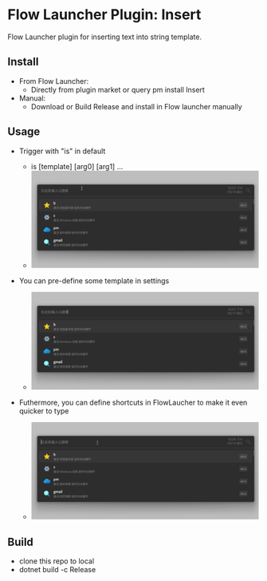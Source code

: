 # Flow Launcher Plugin: Insert
Flow Launcher plugin for inserting text into string template.

## Install
- From Flow Launcher:
    - Directly from plugin market or query pm install Insert
- Manual:
    - Download or Build Release and install in Flow launcher manually

## Usage
- Trigger with "is" in default
    - is [template] [arg0] [arg1] ...
    - ![](resource/default.gif)
- You can pre-define some template in settings
    - ![alt text](resource/template.gif)

- Futhermore, you can define shortcuts in FlowLaucher to make it even quicker to type
    - ![alt text](resource/short.gif)


## Build
- clone this repo to local
- dotnet build -c Release

